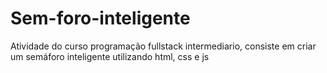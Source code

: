 # Sem-foro-inteligente
Atividade do curso programação fullstack intermediario, consiste em criar um semáforo inteligente utilizando html, css e js
